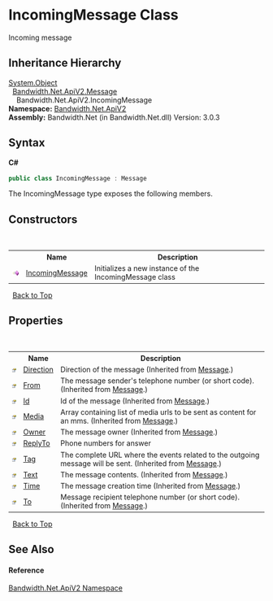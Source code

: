 ﻿# IncomingMessage Class
 

Incoming message


## Inheritance Hierarchy
<a href="http://msdn2.microsoft.com/en-us/library/e5kfa45b" target="_blank">System.Object</a><br />&nbsp;&nbsp;<a href ="T_Bandwidth_Net_ApiV2_Message.md">Bandwidth.Net.ApiV2.Message</a><br />&nbsp;&nbsp;&nbsp;&nbsp;Bandwidth.Net.ApiV2.IncomingMessage<br />
**Namespace:**&nbsp;<a href ="N_Bandwidth_Net_ApiV2.md">Bandwidth.Net.ApiV2</a><br />**Assembly:**&nbsp;Bandwidth.Net (in Bandwidth.Net.dll) Version: 3.0.3

## Syntax

**C#**<br />
``` C#
public class IncomingMessage : Message
```

The IncomingMessage type exposes the following members.


## Constructors
&nbsp;<table><tr><th></th><th>Name</th><th>Description</th></tr><tr><td>![Public method](media/pubmethod.gif "Public method")</td><td><a href ="M_Bandwidth_Net_ApiV2_IncomingMessage__ctor.md">IncomingMessage</a></td><td>
Initializes a new instance of the IncomingMessage class</td></tr></table>&nbsp;
<a href="#incomingmessage-class">Back to Top</a>

## Properties
&nbsp;<table><tr><th></th><th>Name</th><th>Description</th></tr><tr><td>![Public property](media/pubproperty.gif "Public property")</td><td><a href ="P_Bandwidth_Net_ApiV2_Message_Direction.md">Direction</a></td><td>
Direction of the message
 (Inherited from <a href ="T_Bandwidth_Net_ApiV2_Message.md">Message</a>.)</td></tr><tr><td>![Public property](media/pubproperty.gif "Public property")</td><td><a href ="P_Bandwidth_Net_ApiV2_Message_From.md">From</a></td><td>
The message sender's telephone number (or short code).
 (Inherited from <a href ="T_Bandwidth_Net_ApiV2_Message.md">Message</a>.)</td></tr><tr><td>![Public property](media/pubproperty.gif "Public property")</td><td><a href ="P_Bandwidth_Net_ApiV2_Message_Id.md">Id</a></td><td>
Id of the message
 (Inherited from <a href ="T_Bandwidth_Net_ApiV2_Message.md">Message</a>.)</td></tr><tr><td>![Public property](media/pubproperty.gif "Public property")</td><td><a href ="P_Bandwidth_Net_ApiV2_Message_Media.md">Media</a></td><td>
Array containing list of media urls to be sent as content for an mms.
 (Inherited from <a href ="T_Bandwidth_Net_ApiV2_Message.md">Message</a>.)</td></tr><tr><td>![Public property](media/pubproperty.gif "Public property")</td><td><a href ="P_Bandwidth_Net_ApiV2_Message_Owner.md">Owner</a></td><td>
The message owner
 (Inherited from <a href ="T_Bandwidth_Net_ApiV2_Message.md">Message</a>.)</td></tr><tr><td>![Public property](media/pubproperty.gif "Public property")</td><td><a href ="P_Bandwidth_Net_ApiV2_IncomingMessage_ReplyTo.md">ReplyTo</a></td><td>
Phone numbers for answer</td></tr><tr><td>![Public property](media/pubproperty.gif "Public property")</td><td><a href ="P_Bandwidth_Net_ApiV2_Message_Tag.md">Tag</a></td><td>
The complete URL where the events related to the outgoing message will be sent.
 (Inherited from <a href ="T_Bandwidth_Net_ApiV2_Message.md">Message</a>.)</td></tr><tr><td>![Public property](media/pubproperty.gif "Public property")</td><td><a href ="P_Bandwidth_Net_ApiV2_Message_Text.md">Text</a></td><td>
The message contents.
 (Inherited from <a href ="T_Bandwidth_Net_ApiV2_Message.md">Message</a>.)</td></tr><tr><td>![Public property](media/pubproperty.gif "Public property")</td><td><a href ="P_Bandwidth_Net_ApiV2_Message_Time.md">Time</a></td><td>
The message creation time
 (Inherited from <a href ="T_Bandwidth_Net_ApiV2_Message.md">Message</a>.)</td></tr><tr><td>![Public property](media/pubproperty.gif "Public property")</td><td><a href ="P_Bandwidth_Net_ApiV2_Message_To.md">To</a></td><td>
Message recipient telephone number (or short code).
 (Inherited from <a href ="T_Bandwidth_Net_ApiV2_Message.md">Message</a>.)</td></tr></table>&nbsp;
<a href="#incomingmessage-class">Back to Top</a>

## See Also


#### Reference
<a href ="N_Bandwidth_Net_ApiV2.md">Bandwidth.Net.ApiV2 Namespace</a><br />